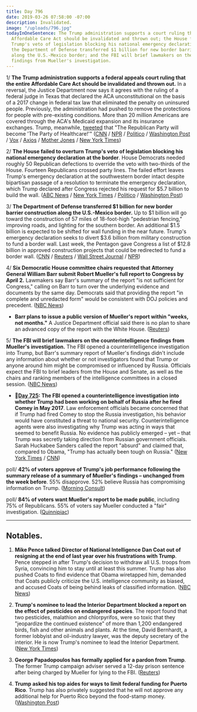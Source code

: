 ```yaml
---
title: Day 796
date: 2019-03-26 07:58:00 -07:00
description: Invalidated.
image: "/uploads/796.jpg"
todayInOneSentence: The Trump administration supports a court ruling that the entire
  Affordable Care Act should be invalidated and thrown out; the House failed to overturn
  Trump's veto of legislation blocking his national emergency declaration at the border;
  the Department of Defense transferred $1 billion for new border barrier construction
  along the U.S.-Mexico border; and the FBI will brief lawmakers on the counterintelligence
  findings from Mueller's investigation.
---
```


1/ **The Trump administration supports a federal appeals court ruling that the entire Affordable Care Act should be invalidated and thrown out.** In a reversal, the Justice Department now says it agrees with the ruling of a federal judge in Texas that declared the ACA unconstitutional on the basis of a 2017 change in federal tax law that eliminated the penalty on uninsured people. Previously, the administration had pushed to remove the protections for people with pre-existing conditions. More than 20 million Americans are covered through the ACA's Medicaid expansion and its insurance exchanges. Trump, meanwhile, [tweeted](https://twitter.com/realDonaldTrump/status/1110586787808903168?ref_src=twsrc%5Etfw%7Ctwcamp%5Etweetembed%7Ctwterm%5E1110586787808903168&ref_url=https%3A%2F%2Fwww.nytimes.com%2F2019%2F03%2F26%2Fus%2Fpolitics%2Fdemocrats-trump-affordable-care-act.html) that "The Republican Party will become 'The Party of Healthcare!'" ([CNN](https://www.cnn.com/2019/03/25/politics/trump-administration-aca/index.html) / [NPR](https://www.npr.org/2019/03/26/706869835/trump-administration-now-says-entire-affordable-care-act-should-be-repealed) / [Politico](https://www.politico.com/story/2019/03/25/trump-obamacare-justice-department-1236116) / [Washington Post](https://www.washingtonpost.com/nation/2019/03/26/trump-administration-asks-court-totally-repeal-obamas-affordable-care-act/) / [Vox](https://www.vox.com/policy-and-politics/2019/3/25/18281788/doj-obamacare-unconstitutional-trump) / [Axios](https://www.axios.com/affordable-care-act-strike-down-department-of-justice-53581f2a-e3dc-4f34-a265-e0bdf25bf017.html) / [Mother Jones](https://www.motherjones.com/kevin-drum/2019/03/justice-department-urges-court-to-kill-obamacare/) / [New York Times](https://www.nytimes.com/2019/03/25/us/politics/obamacare-unconstitutional-trump-aca.html))

2/ **The House failed to overturn Trump's veto of legislation blocking his national emergency declaration at the border**. House Democrats needed roughly 50 Republican defections to override the veto with two-thirds of the House. Fourteen Republicans crossed party lines. The failed effort leaves Trump's emergency declaration at the southwestern border intact despite bipartisan passage of a resolution to terminate the emergency declaration, which Trump declared after Congress rejected his request for $5.7 billion to build the wall. ([ABC News](https://abcnews.go.com/Politics/house-committee-denies-pentagons-reprogramming-billion-president-trumps/story?id=61953216) / [New York Times](https://www.nytimes.com/2019/03/26/us/politics/house-veto-override-trump-wall.html) / [Politico](https://www.politico.com/story/2019/03/26/house-veto-override-border-emergency-1235896) / [Washington Post](https://www.washingtonpost.com/powerpost/house-fails-to-override-trump-veto-on-southern-border-emergency/2019/03/26/41e5bfee-4fdb-11e9-a3f7-78b7525a8d5f_story.html))

3/ **The Department of Defense transferred $1 billion for new border barrier construction along the U.S.-Mexico border.** Up to $1 billion will go toward the construction of 57 miles of 18-foot-high "pedestrian fencing," improving roads, and lighting for the southern border. An additional $1.5 billion is expected to be shifted for wall funding in the near future. Trump's emergency declaration seeks to divert $3.6 billion from military construction to fund a border wall. Last week, the Pentagon gave Congress a list of $12.8 billion in approved construction projects that could be redirected to fund a border wall. ([CNN](https://www.cnn.com/2019/03/25/politics/pentagon-congress-new-wall-money/index.html) / [Reuters](https://www.reuters.com/article/us-usa-pentagon-mexico-idUSKCN1R707J) / [Wall Street Journal](https://www.wsj.com/graphics/military-spending-projects/) / [NPR](https://www.npr.org/2019/03/26/706795716/pentagon-authorizes-1-billion-for-fence-construction-at-mexico-border))

4/ **Six Democratic House committee chairs requested that Attorney General William Barr submit Robert Mueller's full report to Congress by April 2.** Lawmakers say Barr's summary of the report "is not sufficient for Congress," calling on Barr to turn over the underlying evidence and documents by the same day. Democrats said that providing the report "in complete and unredacted form" would be consistent with DOJ policies and precedent. ([NBC News](https://www.nbcnews.com/politics/congress/democratic-chairmen-call-barr-submit-mueller-report-congress-april-2-n987241))

* **Barr plans to issue a public version of Mueller's report within "weeks, not months."** A Justice Department official said there is no plan to share an advanced copy of the report with the White House. ([Reuters](https://www.reuters.com/article/us-usa-trump-russia-report-idUSKCN1R72HX))

5/ **The FBI will brief lawmakers on the counterintelligence findings from Mueller's investigation.** The FBI opened a counterintelligence investigation into Trump, but Barr's summary report of Mueller's findings didn't include any information about whether or not investigators found that Trump or anyone around him might be compromised or influenced by Russia. Officials expect the FBI to brief leaders from the House and Senate, as well as the chairs and ranking members of the intelligence committees in a closed session. ([NBC News](https://www.nbcnews.com/politics/justice-department/fbi-expected-brief-house-senate-gang-8-mueller-s-counterintel-n987111))

* **📌[Day 725](https://whatthefuckjusthappenedtoday.com/2019/01/14/day-725/#1-the-fbi-opened-a-counterintelligen): The FBI opened a counterintelligence investigation into whether Trump had been working on behalf of Russia after he fired Comey in May 2017**. Law enforcement officials became concerned that if Trump had fired Comey to stop the Russia investigation, his behavior would have constituted a threat to national security. Counterintelligence agents were also investigating why Trump was acting in ways that seemed to benefit Russia. No evidence has publicly emerged – yet – that Trump was secretly taking direction from Russian government officials. Sarah Huckabee Sanders called the report "absurd" and claimed that, compared to Obama, "Trump has actually been tough on Russia." ([New York Times](https://www.nytimes.com/2019/01/11/us/politics/fbi-trump-russia-inquiry.html) / [CNN](https://www.cnn.com/2019/01/11/politics/nyt-russia-trump-investigation/index.html))

poll/ **42% of voters approve of Trump's job performance following the summary release of a summary of Mueller's findings – unchanged from the week before**. 55% disapprove. 52% believe Russia has compromising information on Trump. ([Morning Consult](https://morningconsult.com/2019/03/26/trumps-popularity-unchanged-after-completion-of-mueller-probe/))

poll/ **84% of voters want Mueller's report to be made public**, including 75% of Republicans. 55% of voters say Mueller conducted a "fair" investigation. ([Quinnipiac](https://poll.qu.edu/national/release-detail?ReleaseID=2609))

---

## Notables.

1. **Mike Pence talked Director of National Intelligence Dan Coat out of resigning at the end of last year over his frustrations with Trump**. Pence stepped in after Trump's decision to withdraw all U.S. troops from Syria, convincing him to stay until at least this summer. Trump has also pushed Coats to find evidence that Obama wiretapped him, demanded that Coats publicly criticize the U.S. intelligence community as biased, and accused Coats of being behind leaks of classified information. ([NBC News](https://www.nbcnews.com/politics/national-security/mike-pence-talked-dan-coats-out-quitting-trump-administration-n985096))

2. **Trump's nominee to lead the Interior Department blocked a report on the effect of pesticides on endangered species**. The report found that two pesticides, malathion and chlorpyrifos, were so toxic that they "jeopardize the continued existence" of more than 1,200 endangered birds, fish and other animals and plants. At the time, David Bernhardt, a former lobbyist and oil-industry lawyer, was the deputy secretary of the interior. He is now Trump's nominee to lead the Interior Department. ([New York Times](https://www.nytimes.com/2019/03/26/us/politics/endangered-species-david-bernhardt.html))

3. **George Papadopoulos has formally applied for a pardon from Trump**. The former Trump campaign adviser served a 12-day prison sentence after being charged by Mueller for lying to the FBI. ([Reuters](https://www.reuters.com/article/us-usa-trump-russia-papadopoulos/ex-trump-campaign-aide-papadopoulos-disavows-mueller-plea-deal-idUSKCN1R70AJ))

4. **Trump asked his top aides for ways to limit federal funding for Puerto Rico**. Trump has also privately suggested that he will not approve any additional help for Puerto Rico beyond the food-stamp money. ([Washington Post](https://www.washingtonpost.com/business/economy/puerto-rico-faces-food-stamps-crisis-as-trump-privately-vents-about-federal-aid-to-hurricane-maria-battered-island/2019/03/25/ade500fe-4cb3-11e9-b79a-961983b7e0cd_story.html))